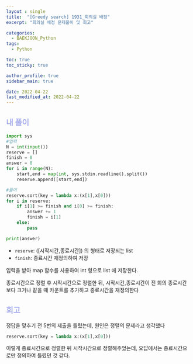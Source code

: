 ```yaml
---
layout : single
title:  "[Greedy search] 1931_회의실 배정"
excerpt: "회의실 배정 문제풀이 및 회고"

categories:
  - BAEKJOON_Python
tags:
  - Python

toc: true
toc_sticky: true

author_profile: true
sidebar_main: true

date: 2022-04-22
last_modified_at: 2022-04-22
---
```



## <span style="color: #a6acec">내 풀이</span>

```python
import sys
#입력
N = int(input())
reserve = []
finish = 0
answer = 0
for i in range(N):
    start,end = map(int, sys.stdin.readline().split())
    reserve.append([start,end])

#풀이
reserve.sort(key = lambda x:(x[1],x[0]))
for i in reserve:
    if i[1] >= finish and i[0] >= finish:
        answer += 1
        finish = i[1]
    else:
        pass

print(answer)
```

- `reserve`: ([시작시간,종료시간]) 의 형태로 저장되는 list
- `finish`: 종료시간 재정의하여 저장

입력을 받아 map 함수를 사용하여 int 형으로 list 에 저장한다.

종료시간으로 정렬 후 시작시간으로 정렬한 뒤, 시작시간,종료시간이 전 회의 종료시간보다 크거나 같을 때 카운트를 추가하고 종료시간을 재정의한다



## <span style="color: #a6acec">회고</span>

정답을 맞추기 전 5번의 제출을 틀렸는데, 원인은 정렬의 문제라고 생각했다

```python
reserve.sort(key = lambda x:(x[1],x[0]))
```

이렇게 종료시간으로 정렬한 뒤 시작시간으로 정렬해주었는데, 오답에서는 종료시간으로만 정의하여 틀렸던 것 같다.


